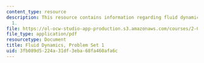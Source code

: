 ```yaml
---
content_type: resource
description: This resource contains information regarding fluid dynamics problem set
  1.
file: https://ol-ocw-studio-app-production.s3.amazonaws.com/courses/2-06-fluid-dynamics-spring-2013/3fb089d5224a31df3eba68fa460afa6c_MIT2_06S13_ps2.pdf
file_type: application/pdf
resourcetype: Document
title: Fluid Dynamics, Problem Set 1
uid: 3fb089d5-224a-31df-3eba-68fa460afa6c
---
```

